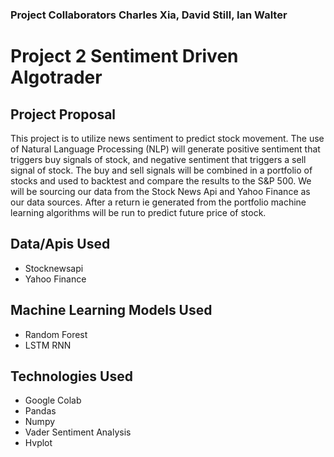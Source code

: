 ### Project Collaborators Charles Xia, David Still, Ian Walter

# Project 2 Sentiment Driven Algotrader

## Project Proposal
This project is to utilize news sentiment to predict stock movement. The use of Natural Language Processing (NLP) will generate positive sentiment that triggers buy signals of stock, and negative sentiment that triggers a sell signal of stock. The buy and sell signals will be combined in a portfolio of stocks and used to backtest and compare the results to the S&P 500. We will be sourcing our data from the Stock News Api and Yahoo Finance as our data sources. After a return ie generated from the portfolio machine learning algorithms will be run to predict future price of stock.

## Data/Apis Used
- Stocknewsapi
- Yahoo Finance

## Machine Learning Models Used
- Random Forest
- LSTM RNN

## Technologies Used
- Google Colab
- Pandas
- Numpy
- Vader Sentiment Analysis
- Hvplot
